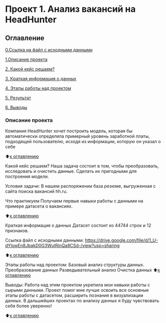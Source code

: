 # Проект 1. Анализ вакансий на HeadHunter

## Оглавление
[0.Ссылка на файл с исходными данными](https://drive.google.com/file/d/1_U-dYlswEn8JbakD0G3WulRinQa8CSd-/view?usp=sharing)

[1.Описание проекта](https://github.com/kylchika/project_1/edit/main/README.md#описание-проекта) 

[2. Какой кейс решаем?](https://github.com/kylchika/project_1/edit/main/README.md#какой-кейс-решаем)

[3. Краткая информация о данных](https://github.com/kylchika/project_1/edit/main/README.md#краткая-информация-о-данных) 

[4. Этапы работы над проектом](https://github.com/kylchika/project_1/edit/main/README.md#этапы-работы-над-проектом)

[5. Результат](https://github.com/kylchika/project_1/edit/main/README.md#результаты)

[6. Выводы](https://github.com/kylchika/project_1/edit/main/README.md#выводы)

### Описание проекта  
Компания HeadHunter хочет построить модель, которая бы автоматически определяла примерный уровень заработной платы, подходящей пользователю, исходя из информации, которую он указал о себе  

:arrow_up:[к оглавлению](https://github.com/kylchika/project_1/edit/main/README.md#оглавление)

Какой кейс решаем?
Наша задача состоит в том, чтобы преобразовать, исследовать и очистить данные. Сделать их пригодными для построения модели.

Условия задачи:
В нашем распоряжении база резюме, выгруженная с сайта поиска вакансий hh.ru.

Что практикуем
Получаем первые навыки работы с данными на примере датасета о вакансиях.

:arrow_up:[к оглавлению](https://github.com/kylchika/project_1/edit/main/README.md#оглавление)

Краткая информация о данных
Датасет состоит из 44744 строк и 12 признаков.

Ссылка файл с исходными данными: https://drive.google.com/file/d/1_U-dYlswEn8JbakD0G3WulRinQa8CSd-/view?usp=sharing

:arrow_up:[к оглавлению](https://github.com/kylchika/project_1/edit/main/README.md#оглавление)

Этапы работы над проектом:
Базовый анализ структуры данных.
Преобразование данных
Разведывательный анализ
Очистка данных
:arrow_up:[к оглавлению](https://github.com/kylchika/project_1/edit/main/README.md#оглавление)

Выводы:
Работа над этим проектом укрепила мои навыки работы с сырыми данными. Проект помог мне лучше освоить все основные этапы работы с датасетом, расширить познания в визуализации данных. В дальшейших проектах по анализу данных я буду чувствовать себя более уверенно!

:arrow_up:[к оглавлению](https://github.com/kylchika/project_1/edit/main/README.md#оглавление)
